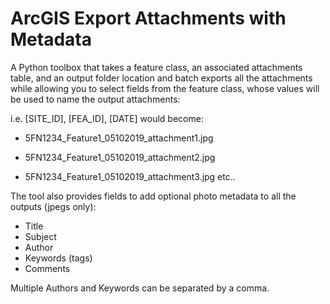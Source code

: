# ArcGIS Export Attachments with Metadata

A Python toolbox that takes a feature class, an associated attachments table, and an output folder location and batch exports all the attachments while allowing you to select fields from the feature class, whose values will be used to name the output attachments:

i.e.  [SITE_ID], [FEA_ID], [DATE] would become:

- 5FN1234_Feature1_05102019_attachment1.jpg

- 5FN1234_Feature1_05102019_attachment2.jpg

- 5FN1234_Feature1_05102019_attachment3.jpg    etc..

The tool also provides fields to add optional photo metadata to all the outputs (jpegs only):

- Title
- Subject
- Author
- Keywords (tags)
- Comments

Multiple Authors and Keywords can be separated by a comma.
